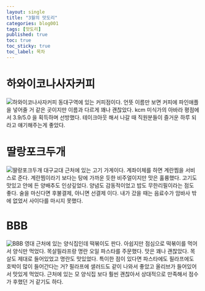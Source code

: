 ```yaml
---
layout: single
title: "3월의 맛도리"
categories: blog001
tags: [맛도리]
published: true
toc: true
toc_sticky: true
toc_label: 목차
---
```

<!-- description: "test01"
headline: "test01-headline"
comments: true
 -->

# 하와이코나사자커피
![하와이코나사자커피](/assets/images/하와이.png)
동대구역에 있는 커피점이다.
언뜻 이름만 보면 커피에 파인애플을 넣어줄 거 같은 곳이지만 이름과 다르게 꽤나 괜찮았다.
kcm 미식가의 아바라 평점에서 3.9/5.0 을  획득하며 선방했다.
테이크아웃 해서 나갈 때 직원분들이 즐거운 하루 되라고 얘기해주는게 좋았다.


# 딸랑포크두개
![딸랑포크두개](/assets/images/딸포.png)
대구교대 근처에 있는 고기 가게이다.
계좌이체를 하면 계란찜을 서비스로 준다.
계란찜이라기 보다는 탕에 가까운 듯한 비주얼이지만 맛은 훌륭했다.
고기도 맛있고 안에 든 양배추도 인상깊었다.
양념도 감동적이었고 밥도 무한리필이라는 점도 좋다.
술을 마신다면 후불결제, 아니면 선결제 이다.
내가 갔을 때는 음료수가 암바사 밖에 없었서 사이다를 마시지 못했다.


# BBB
![BBB](/assets/images/BBB.png)
영대 근처에 있는 양식집인데 떡볶이도 판다.
아쉽지만 점심으로 떡볶이를 먹어서 양식만 먹었다.
목살필라프랑 명란 오일 파스타를 주문했다.
맛은 꽤나 괜찮았다.
목살도 제대로 들어있었고 명란도 맛있었다.
특이한 점이 있다면 파스타에도 필라프에도 호박이 많이 들어간다는 거?
필라프에 샐러드도 같이 나와서 좋았고 올리브가 들어있어서 맛있게 먹었다.
근처에 있는 모 양식집 보다 훨씬 괜찮아서 상대적으로 만족해서 점수가 후했던 거 같기도 하다.



